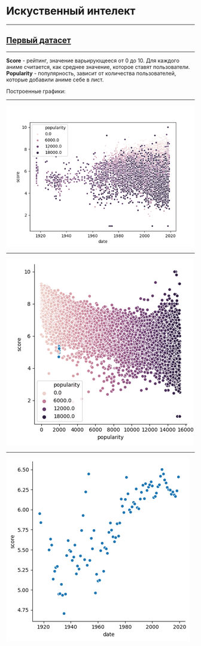 # Искуственный интелект

***

## [Первый датасет](https://www.kaggle.com/aludosan/myanimelist-anime-dataset-as-20190204)

***

**Score** - рейтинг, значение варьирующееся от 0 до 10. Для каждого аниме считается, как среднее значение, которое ставят пользователи.
**Popularity** - популярность, зависит от количества пользователей, которые добавили аниме себе в лист.

Построенные графики:
***
![](images/popularity_plot.png)
***
![](images/score_plot.png)
***
![](images/time_plot.png)
